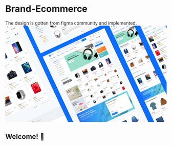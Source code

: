 # Brand-Ecommerce
The design is gotten from figma community and implemented.
![Design](./img/Thumbnail.png)

## Welcome! 👋